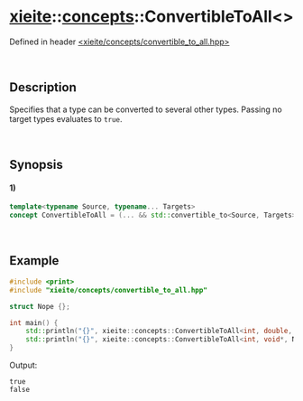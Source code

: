 # [xieite](../../xieite.md)\:\:[concepts](../../concepts.md)\:\:ConvertibleToAll\<\>
Defined in header [<xieite/concepts/convertible_to_all.hpp>](../../../include/xieite/concepts/convertible_to_all.hpp)

&nbsp;

## Description
Specifies that a type can be converted to several other types. Passing no target types evaluates to `true`.

&nbsp;

## Synopsis
#### 1)
```cpp
template<typename Source, typename... Targets>
concept ConvertibleToAll = (... && std::convertible_to<Source, Targets>);
```

&nbsp;

## Example
```cpp
#include <print>
#include "xieite/concepts/convertible_to_all.hpp"

struct Nope {};

int main() {
    std::println("{}", xieite::concepts::ConvertibleToAll<int, double, char, unsigned long long int>);
    std::println("{}", xieite::concepts::ConvertibleToAll<int, void*, Nope, decltype([] {})>);
}
```
Output:
```
true
false
```
